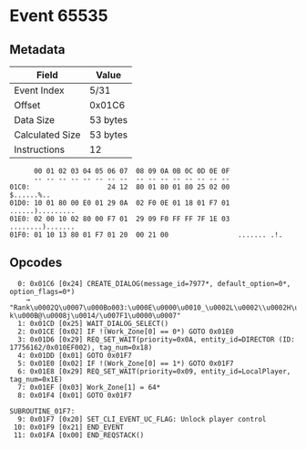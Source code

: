 # Event 65535

## Metadata

| Field           | Value    |
|-----------------|----------|
| Event Index     | 5/31     |
| Offset          | 0x01C6   |
| Data Size       | 53 bytes |
| Calculated Size | 53 bytes |
| Instructions    | 12       |

```
      00 01 02 03 04 05 06 07  08 09 0A 0B 0C 0D 0E 0F
      -- -- -- -- -- -- -- --  -- -- -- -- -- -- -- --
01C0:                   24 12  80 01 80 01 80 25 02 00        $......%..
01D0: 10 01 80 00 E0 01 29 0A  02 F0 0E 01 18 01 F7 01  ......).........
01E0: 02 00 10 02 80 00 F7 01  29 09 F0 FF FF 7F 1E 03  ........).......
01F0: 01 10 13 80 01 F7 01 20  00 21 00                 ....... .!.     
```

## Opcodes

```
  0: 0x01C6 [0x24] CREATE_DIALOG(message_id=7977*, default_option=0*, option_flags=0*)
    → "Rank\u0002Q\u0007\u000Bo003:\u000E\u0000\u0010_\u0002L\u0002\\u0002H\u00024\u00025\u0007oc004:\u0003X\u0003^\u0001[\u0003I\u0003j\u0003I\u0003\u0013\u0003Y
k\u000B@\u0008j\u0014/\u007F1\u0000\u0007"
  1: 0x01CD [0x25] WAIT_DIALOG_SELECT()
  2: 0x01CE [0x02] IF !(Work_Zone[0] == 0*) GOTO 0x01E0
  3: 0x01D6 [0x29] REQ_SET_WAIT(priority=0x0A, entity_id=DIRECTOR (ID: 17756162/0x010EF002), tag_num=0x18)
  4: 0x01DD [0x01] GOTO 0x01F7
  5: 0x01E0 [0x02] IF !(Work_Zone[0] == 1*) GOTO 0x01F7
  6: 0x01E8 [0x29] REQ_SET_WAIT(priority=0x09, entity_id=LocalPlayer, tag_num=0x1E)
  7: 0x01EF [0x03] Work_Zone[1] = 64*
  8: 0x01F4 [0x01] GOTO 0x01F7

SUBROUTINE_01F7:
  9: 0x01F7 [0x20] SET_CLI_EVENT_UC_FLAG: Unlock player control
 10: 0x01F9 [0x21] END_EVENT
 11: 0x01FA [0x00] END_REQSTACK()
```
